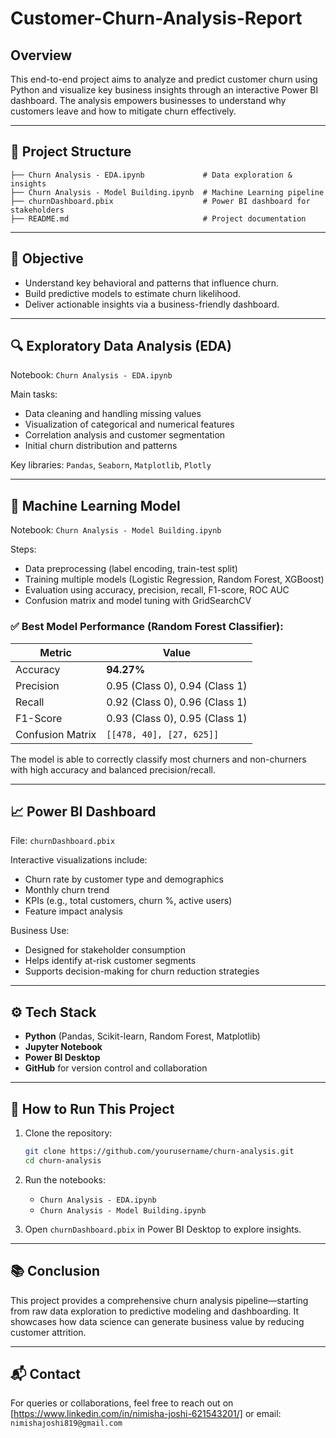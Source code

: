 # Customer-Churn-Analysis-Report

## Overview

This end-to-end project aims to analyze and predict customer churn using Python and visualize key business insights through an interactive Power BI dashboard. The analysis empowers businesses to understand why customers leave and how to mitigate churn effectively.

---

## 🧾 Project Structure

```text
├── Churn Analysis - EDA.ipynb             # Data exploration & insights
├── Churn Analysis - Model Building.ipynb  # Machine Learning pipeline
├── churnDashboard.pbix                    # Power BI dashboard for stakeholders
├── README.md                              # Project documentation
```

---

## 🎯 Objective

- Understand key behavioral and patterns that influence churn.
- Build predictive models to estimate churn likelihood.
- Deliver actionable insights via a business-friendly dashboard.

---

## 🔍 Exploratory Data Analysis (EDA)

Notebook: `Churn Analysis - EDA.ipynb`

Main tasks:
- Data cleaning and handling missing values
- Visualization of categorical and numerical features
- Correlation analysis and customer segmentation
- Initial churn distribution and patterns

Key libraries: `Pandas`, `Seaborn`, `Matplotlib`, `Plotly`

---

## 🤖 Machine Learning Model

Notebook: `Churn Analysis - Model Building.ipynb`

Steps:
- Data preprocessing (label encoding, train-test split)
- Training multiple models (Logistic Regression, Random Forest, XGBoost)
- Evaluation using accuracy, precision, recall, F1-score, ROC AUC
- Confusion matrix and model tuning with GridSearchCV

### ✅ Best Model Performance (Random Forest Classifier):

| Metric        | Value   |
|---------------|---------|
| Accuracy      | **94.27%** |
| Precision     | 0.95 (Class 0), 0.94 (Class 1) |
| Recall        | 0.92 (Class 0), 0.96 (Class 1) |
| F1-Score      | 0.93 (Class 0), 0.95 (Class 1) |
| Confusion Matrix | `[[478, 40], [27, 625]]` |

The model is able to correctly classify most churners and non-churners with high accuracy and balanced precision/recall.

---

## 📈 Power BI Dashboard

File: `churnDashboard.pbix`

Interactive visualizations include:
- Churn rate by customer type and demographics
- Monthly churn trend
- KPIs (e.g., total customers, churn %, active users)
- Feature impact analysis

Business Use:
- Designed for stakeholder consumption
- Helps identify at-risk customer segments
- Supports decision-making for churn reduction strategies

---

## ⚙️ Tech Stack

- **Python** (Pandas, Scikit-learn, Random Forest, Matplotlib)
- **Jupyter Notebook**
- **Power BI Desktop**
- **GitHub** for version control and collaboration

---

## 🚀 How to Run This Project

1. Clone the repository:
   ```bash
   git clone https://github.com/yourusername/churn-analysis.git
   cd churn-analysis
   ```

2. Run the notebooks:
   - `Churn Analysis - EDA.ipynb`
   - `Churn Analysis - Model Building.ipynb`

3. Open `churnDashboard.pbix` in Power BI Desktop to explore insights.

---

## 📚 Conclusion

This project provides a comprehensive churn analysis pipeline—starting from raw data exploration to predictive modeling and dashboarding. It showcases how data science can generate business value by reducing customer attrition.

---

## 📬 Contact

For queries or collaborations, feel free to reach out on [https://www.linkedin.com/in/nimisha-joshi-621543201/] or email: `nimishajoshi819@gmail.com`

